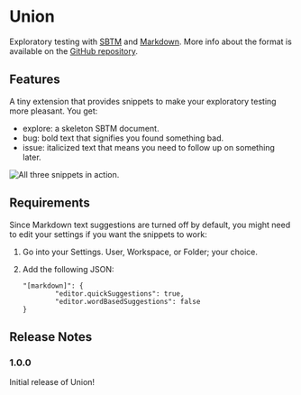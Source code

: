 # Union

Exploratory testing with [SBTM](http://www.satisfice.com/sbtm/) and [Markdown](https://daringfireball.net/projects/markdown/). More info about the format is available on the [GitHub repository](https://github.com/kyleobrien/Union).

## Features

A tiny extension that provides snippets to make your exploratory testing more pleasant. You get:

-   explore: a skeleton SBTM document.
-   bug: bold text that signifies you found something bad.
-   issue: italicized text that means you need to follow up on something later.

![All three snippets in action.](/images/snippet_demo.gif)

## Requirements

Since Markdown text suggestions are turned off by default, you might need to edit your settings if you want the snippets to work:

1.  Go into your Settings. User, Workspace, or Folder; your choice.
1.  Add the following JSON:

    ```
    "[markdown]": {
            "editor.quickSuggestions": true,
            "editor.wordBasedSuggestions": false
    }
    ```

## Release Notes

### 1.0.0

Initial release of Union!
